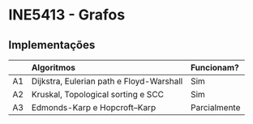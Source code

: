 # INE5413 - Grafos

## Implementações
|    | Algoritmos                               |  Funcionam?  |
|----|:-----------------------------------------| :------------|
| A1 | Dijkstra, Eulerian path e Floyd-Warshall | Sim          |
| A2 | Kruskal, Topological sorting e SCC       | Sim          |
| A3 | Edmonds-Karp e Hopcroft–Karp             | Parcialmente |
